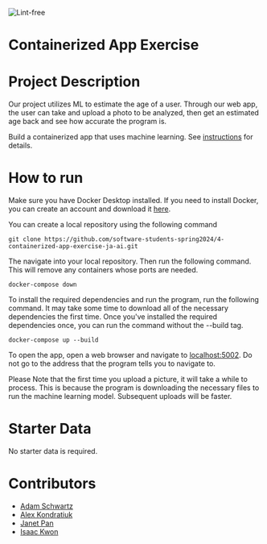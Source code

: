 ![Lint-free](https://github.com/nyu-software-engineering/containerized-app-exercise/actions/workflows/lint.yml/badge.svg)

# Containerized App Exercise

# Project Description

Our project utilizes ML to estimate the age of a user. Through our web app, the user can take and upload a photo to be analyzed, then get an estimated age back and see how accurate the program is.

Build a containerized app that uses machine learning. See [instructions](./instructions.md) for details.

# How to run

Make sure you have Docker Desktop installed. If you need to install Docker, you can create an account and download it [here](https://www.docker.com/products/docker-desktop/).

You can create a local repository using the following command

    git clone https://github.com/software-students-spring2024/4-containerized-app-exercise-ja-ai.git

The navigate into your local repository. Then run the following command. This will remove any containers whose ports are needed.

    docker-compose down

To install the required dependencies and run the program, run the following command. It may take some time to download all of the necessary dependencies the first time. Once you've installed the required dependencies once, you can run the command without the --build tag.

    docker-compose up --build

To open the app, open a web browser and navigate to [localhost:5002](http://localhost:5002/). Do not go to the address that the program tells you to navigate to.

Please Note that the first time you upload a picture, it will take a while to process. This is because the program is downloading the necessary files to run the machine learning model. Subsequent uploads will be faster.

# Starter Data

No starter data is required.

# Contributors

- [Adam Schwartz](https://github.com/aschwartz01)
- [Alex Kondratiuk](https://github.com/ak8000)
- [Janet Pan](https://github.com/jp6024)
- [Isaac Kwon](https://github.com/iok206)
